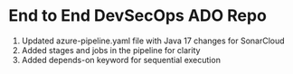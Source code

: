 # End to End DevSecOps ADO Repo

1) Updated azure-pipeline.yaml file with Java 17 changes for SonarCloud
2) Added stages and jobs in the pipeline for clarity
3) Added depends-on keyword for sequential execution
